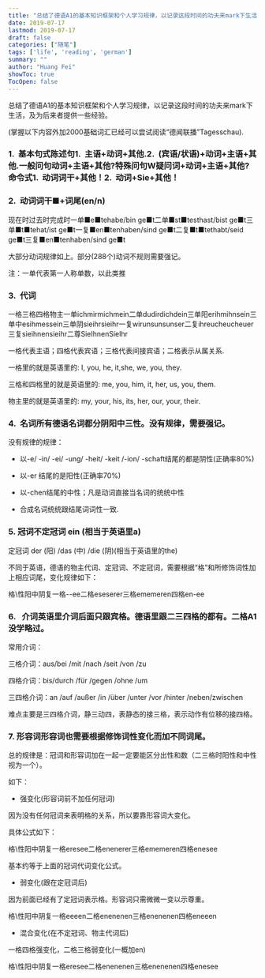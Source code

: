 ```yaml
---
title: "总结了德语A1的基本知识框架和个人学习规律，以记录这段时间的功夫来mark下生活，及为后来者提供一些经验。"
date: 2019-07-17
lastmod: 2019-07-17
draft: false
categories: ["随笔"]
tags: ['life', 'reading', 'german']
summary: ""
author: "Huang Fei"
showToc: true
TocOpen: false
---
```


总结了德语A1的基本知识框架和个人学习规律，以记录这段时间的功夫来mark下生活，及为后来者提供一些经验。

(掌握以下内容外加2000基础词汇已经可以尝试阅读“德闻联播”Tagesschau).

### **1.  基本句式**陈述句1.  主语+动词+其他.2.  (宾语/状语)+动词+主语+其他.一般问句动词+主语+其他?特殊问句W疑问词+动词+主语+其他?命令式1.  动词词干+其他！2.  动词+Sie+其他！

### **2.  动词**词干■+词尾(en/n)

现在时过去时完成时一单■e■tehabe/bin ge■t二单■st■testhast/bist ge■t三单■t■tehat/ist ge■t一复■en■tenhaben/sind ge■t二复■t■tethabt/seid ge■t三复■en■tenhaben/sind ge■t

大部分动词规律如上。部分(288个)动词不规则需要强记。

注：一单代表第一人称单数，以此类推

### **3.  代词**
一格三格四格物主一单ichmirmichmein二单dudirdichdein三单阳erihmihnsein三单中esihmessein三单阴sieihrsieihr一复wirunsunsunser二复ihreucheucheuer三复sieihnensieihr二尊SieIhnenSieIhr

一格代表主语；四格代表宾语；三格代表间接宾语；二格表示从属关系.

一格里的就是英语里的: I, you, he, it,she, we, you, they.

三格和四格里的就是英语里的: me, you, him, it, her, us, you, them.

物主里的就是英语里的: my, your, his, its, her, our, your, their.

### **4.  名词**所有德语名词都分阴阳中三性。没有规律，需要强记。

没有规律的规律：

- 以-e/ -in/ -ei/ -ung/ -heit/ -keit /-ion/ -schaft结尾的都是阴性(正确率80%)

- 以-er 结尾的是阳性(正确率70%)

- 以-chen结尾的中性；凡是动词直接当名词的统统中性

- 合成名词统统跟结尾词词性一致.

### **5. 冠词**不定冠词 ein (相当于英语里a)

定冠词 der (阳) /das (中) /die (阴)(相当于英语里的the)

不同于英语，德语的物主代词、定冠词、不定冠词，需要根据“格”和所修饰词性加上相应词尾，变化规律如下：

格\性阳中阴复一格--ee二格eseserer三格ememeren四格en-ee

### **6.   介词**英语里介词后面只跟宾格。德语里跟二三四格的都有。二格A1没学略过。

常用介词：

三格介词：aus/bei /mit /nach /seit /von /zu

四格介词：bis/durch /für /gegen /ohne /um

三四格介词：an /auf /außer /in /über /unter /vor /hinter /neben/zwischen

难点主要是三四格介词，静三动四，表静态的接三格，表示动作有位移的接四格。

### **7. 形容词**形容词也需要根据修饰词性变化而加不同词尾。

总的规律是：冠词和形容词加在一起一定要能区分出性和数（二三格时阳性和中性视为一个）。

如下：

- 强变化(形容词前不加任何冠词)

因为没有任何冠词来表明格的关系，所以要靠形容词大变化。

具体公式如下：

格\性阳中阴复一格eresee二格enenerer三格ememeren四格enesee

基本约等于上面的冠词代词变化公式。

- 弱变化(跟在定冠词后)

因为前面已经有了定冠词表示格。形容词只需微微一变以示尊重。

格\性阳中阴复一格eeeen二格enenenen三格enenenen四格eneeen

- 混合变化(在不定冠词、物主代词后)

一格四格强变化，二格三格弱变化(一概加en)

格\性阳中阴复一格eresee二格enenenen三格enenenen四格enesee